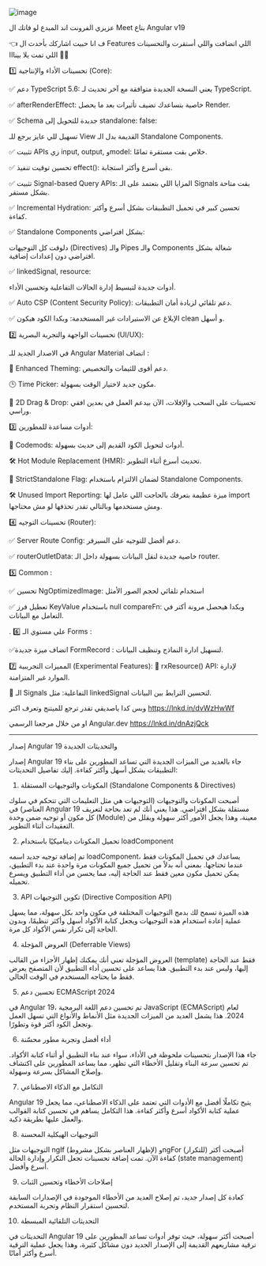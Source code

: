 

![image](https://github.com/user-attachments/assets/cff2832f-31ca-4b38-a932-7ea366f4b918)

عزيزي الفرونت اند المبدع لو فاتك ال Meet بتاع Angular v19


👈 ف انا حبيت اشاركك بأحدث ال Features اللي اتضافت واللي أستقرت والتحسينات اللي تمت يلا بينااا 🏃‍♂️ 


1️⃣ تحسينات الأداء والإنتاجية (Core):


✅ دعم TypeScript 5.6: يعني النسخة الجديدة متوافقة مع آخر تحديث لـ TypeScript.

✅ afterRenderEffect: خاصية بتساعدك تضيف تأثيرات بعد ما يحصل Render.


✅ Schema جديدة للتحويل إلى standalone: false:

 تسهيل للي عايز يرجع للـ View القديمة بدل الـ Standalone Components.
 
 
✅ تثبيت APIs زي input, output, وmodel: خلاص بقت مستقرة تمامًا.



✅ تحسين توقيت تنفيذ effect(): بقى أسرع وأكثر استجابة.



✅ تثبيت Signal-based Query APIs: المزايا اللي بتعتمد على الـ Signals بقت متاحة بشكل مستقر.


✅ Incremental Hydration: تحسين كبير في تحميل التطبيقات بشكل أسرع وأكثر كفاءة.


✅ Standalone Components بشكل افتراضي:


 دلوقت كل التوجيهات (Directives) والـ Pipes والـ Components شغالة بشكل افتراضي دون إعدادات إضافية.
 
✅ linkedSignal, resource:


 أدوات جديدة لتبسيط إدارة الحالات التفاعلية وتحسين الأداء.
 
 
✅ Auto CSP (Content Security Policy): دعم تلقائي لزيادة أمان التطبيقات.



✅ الإبلاغ عن الاستيرادات غير المستخدمة: وبكدا الكود هيكون clean و أسهل.



2️⃣ تحسينات الواجهة والتجربة البصرية (UI/UX):


 في الاصدار الجديد للـ Angular Material اتضاف :
 
🎨 Enhanced Theming: دعم أقوى للثيمات والتخصيص.

🕒 Time Picker: مكون جديد لاختيار الوقت بسهولة.

🎢 2D Drag & Drop: تحسينات على السحب والإفلات، الآن بيدعم العمل في بعدين افقي وراسي.


3️⃣ أدوات مساعدة للمطورين:

🔄 Codemods: أدوات لتحويل الكود القديم إلى حديث بسهولة.

🛠️ Hot Module Replacement (HMR): تحديث أسرع أثناء التطوير.

🚨 StrictStandalone Flag: لضمان الالتزام باستخدام Standalone Components.

🛠️ Unused Import Reporting: ميزة عظيمة بتعرفك بالحاجت اللي عامل لها import ومش مستخدمها وبالتالي تقدر تحذفها لو مش محتاجها.


4️⃣ تحسينات التوجيه (Router):

✅ Server Route Config: دعم أفضل للتوجيه على السيرفر.


✅ routerOutletData: خاصية جديدة لنقل البيانات بسهولة داخل الـ router.



5️⃣ Common : 

 ✅ تحسين NgOptimizedImage: استخدام تلقائي لحجم الصور الأمثل
 
 
 ✅ تعطيل فرز KeyValue باستخدام null compareFn: وبكدا هيحصل مرونة أكتر في التعامل مع البيانات.
 

 . 6️⃣ علي مستوي الـ Forms :
 
 
 ✅اتضاف ميزة جديدة FormRecord : لتسهيل ادارة النماذج وتنظيف البيانات. 
 
 

 7️⃣ المميزات التجريبية (Experimental Features):
🧪 rxResource() API: لإدارة الموارد غير المتزامنة.

🧪 الـ Signals التفاعلية: مثل linkedSignal لتحسين الترابط بين البيانات.


وبس كدا ياصديقي تقدر ترجع للميتنج وتعرف اكتر https://lnkd.in/dvWzHwWf

او من خلال مرجعنا الرسمي Angular.dev https://lnkd.in/dnAzjQck


-----------------------------------------------------------------------

إصدار Angular 19 والتحديثات الجديدة


إصدار Angular 19 جاء بالعديد من الميزات الجديدة التي تساعد المطورين على بناء التطبيقات بشكل أسهل وأكثر كفاءة. إليك تفاصيل التحديثات:


1. المكونات والتوجيهات المستقلة (Standalone Components & Directives)
   
أصبحت المكونات والتوجيهات (التوجيهات هي مثل التعليمات التي تتحكم في سلوك العناصر) في Angular 19 مستقلة بشكل افتراضي. هذا يعني أنك لم تعد بحاجة لتعريف كل مكون أو توجيه ضمن وحدة (Module) معينة، وهذا يجعل الأمور أكثر سهولة ويقلل من التعقيدات أثناء التطوير.


2. تحميل المكونات ديناميكيًا باستخدام loadComponent
   
تم إضافة توجيه جديد اسمه loadComponent، يساعدك في تحميل المكونات فقط عندما تحتاجها. بمعنى أنه بدلاً من تحميل جميع المكونات مرة واحدة عند بدء التطبيق، يمكن تحميل مكون معين فقط عند الحاجة إليه، مما يحسن من أداء التطبيق ويسرع تحميله.


3. API تكوين التوجيهات (Directive Composition API)
   
هذه الميزة تسمح لك بدمج التوجيهات المختلفة في مكون واحد بكل سهولة، مما يسهل عملية إعادة استخدام هذه التوجيهات ويجعل كتابة الأكواد أسهل وأكثر تنظيمًا، وبدون الحاجة إلى تكرار نفس الأكواد كل مرة.


4. العروض المؤجلة (Deferrable Views)
   
العروض المؤجلة تعني أنك يمكنك إظهار الأجزاء من القالب (template) فقط عند الحاجة إليها، وليس عند بدء التطبيق. هذا يساعد على تحسين أداء التطبيق لأن المتصفح يعرض فقط ما يحتاجه المستخدم في الوقت الحالي.


5. تحسين دعم ECMAScript 2024
    
في Angular 19، تم تحسين دعم اللغة البرمجية JavaScript (ECMAScript) لعام 2024. هذا يشمل العديد من الميزات الجديدة مثل الأنماط والأنواع التي تسهل العمل وتجعل الكود أكثر قوة وتطورًا.


6. أداء أفضل وتجربة مطور محسّنة
    
جاء هذا الإصدار بتحسينات ملحوظة في الأداء، سواء عند بناء التطبيق أو أثناء كتابة الأكواد. تم تحسين سرعة البناء وتقليل الأخطاء التي تظهر، مما يساعد المطورين على اكتشاف وإصلاح المشاكل بسرعة وسهولة.


7. التكامل مع الذكاء الاصطناعي
    
Angular 19 يتيح تكاملًا أفضل مع الأدوات التي تعتمد على الذكاء الاصطناعي، مما يجعل عملية كتابة الأكواد أسرع وأكثر كفاءة. هذا التكامل يساهم في تحسين كتابة القوالب والعمل عليها بطريقة ذكية.


8. التوجيهات الهيكلية المحسنة
    
التوجيهات مثل ngIf (لإظهار العناصر بشكل مشروط) وngFor (للتكرار) أصبحت أكثر كفاءة الآن. تمت إضافة تحسينات تجعل التكرار وإدارة الحالة (state management) أسرع وأفضل.


9. إصلاحات الأخطاء وتحسين الثبات
    
كعادة كل إصدار جديد، تم إصلاح العديد من الأخطاء الموجودة في الإصدارات السابقة لتحسين استقرار النظام وتجربة المستخدم.


10. التحديثات التلقائية المبسطة
    
التحديثات في Angular 19 أصبحت أكثر سهولة، حيث توفر أدوات تساعد المطورين على ترقية مشاريعهم القديمة إلى الإصدار الجديد دون مشاكل كثيرة، وهذا يجعل عملية الترقية أسرع وأكثر أمانًا.


